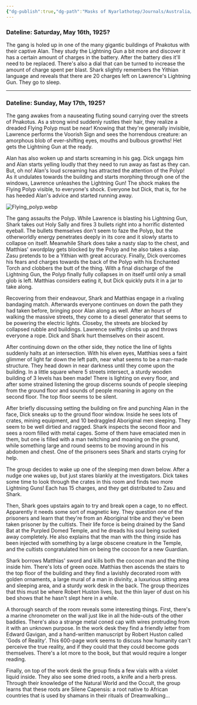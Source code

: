 ```yaml
---
{"dg-publish":true,"dg-path":"Masks of Nyarlathotep/Journals/Australia/Session 6.md","permalink":"/masks-of-nyarlathotep/journals/australia/session-6/","tags":["TTRPG/Games/MoN"]}
---
```


### Dateline: Saturday, May 16th, 1925?
The gang is holed up in one of the many gigantic buildings of Pnakotus with their captive Alan. They study the Lightning Gun a bit more and discover it has a certain amount of charges in the battery. After the battery dies it'll need to be replaced. There's also a dial that can be turned to increase the amount of charge spent per blast. Shark slightly remembers the Yithian language and reveals that there are 20 charges left on Lawrence's Lightning Gun. They go to sleep.

---

### Dateline: Sunday, May 17th, 1925?
The gang awakes from a nauseating fluting sound carrying over the streets of Pnakotus. As a strong wind suddenly rustles their hair, they realize a dreaded Flying Polyp must be near! Knowing that they're generally invisible, Lawrence performs the Voorish Sign and sees the horrendous creature: an amorphous blob of ever-shifting eyes, mouths and bulbous growths! Het gets the Lightning Gun at the ready.

Alan has also woken up and starts screaming in his gag. Dick ungags him and Alan starts yelling loudly that they need to run away as fast as they can. But, oh no! Alan's loud screaming has attracted the attention of the Polyp! As it undulates towards the building and starts morphing through one of the windows, Lawrence unleashes the Lightning Gun! The shock makes the Flying Polyp visible, to everyone's shock. Everyone but Dick, that is, for he has heeded Alan's advice and started running away.

![Flying_polyp.webp](/img/user/z_attachments/Masks%20of%20Nyarlathotep/Visuals/Flying_polyp.webp)

The gang assaults the Polyp. While Lawrence is blasting his Lightning Gun, Shark takes out Holy Sally and fires 3 bullets right into a horrific distented eyeball. The bullets themselves don't seem to faze the Polyp, but the otherworldly energy penetrates deeply in its core and it slowly starts to collapse on itself. Meanwhile Shark does take a nasty slap to the chest, and Matthias' swordplay gets blocked by the Polyp and he also takes a slap. Zasu pretends to be a Yithian with great accuracy. Finally, Dick overcomes his fears and charges towards the back of the Polyp with his Enchanted Torch and clobbers the butt of the thing. With a final discharge of the Lightning Gun, the Polyp finally fully collapses in on itself until only a small glob is left. Matthias considers eating it, but Dick quickly puts it in a jar to take along.

Recovering from their endeavour, Shark and Matthias engage in a rivaling bandaging match. Afterwards everyone continues on down the path they had taken before, bringing poor Alan along as well. After an hours of walking the massive streets, they come to a diesel generator that seems to be powering the electric lights. Closeby, the streets are blocked by collapsed rubble and buildings. Lawrence swiftly climbs up and throws everyone a rope. Dick and Shark hurt themselves on their ascent. 

After continuing down on the other side, they notice the line of lights suddenly halts at an intersection. With his elven eyes, Matthias sees a faint glimmer of light far down the left path, near what seems to be a man-made structure. They head down in near darkness until they come upon the building. In a little square where 5 streets intersect, a sturdy wooden building of 3 levels has been made! There is lighting on every floor, and after some strained listening the group discerns sounds of people sleeping from the ground floor and sounds of people moaning in agony on the second floor. The top floor seems to be silent.

After briefly discussing setting the building on fire and punching Alan in the face, Dick sneaks up to the ground floor window. Inside he sees lots of crates, mining equipment, and 10 bedraggled Aboriginal men sleeping. They seem to be well dirtied and ragged. Shark inspects the second floor and sees a room filled with metal cages. Some of them have emaciated men in them, but one is filled with a man twitching and moaning on the ground, while something large and round seems to be moving around in his abdomen and chest. One of the prisoners sees Shark and starts crying for help.

The group decides to wake up one of the sleeping men down below. After a nudge one wakes up, but just stares blankly at the investigators. Dick takes some time to look through the crates in this room and finds two more Lightning Guns! Each has 15 charges, and they get distributed to Zasu and Shark.

Then, Shark goes upstairs again to try and break open a cage, to no effect. Apparently it needs some sort of magnetic key. They question one of the prisoners and learn that they're from an Aboriginal tribe and they've been taken prisoner by the cultists. Their life force is being drained by the Sand Bat at the Purpled Domed Temple, and he dreads his soul being sucked away completely. He also explains that the man with the thing inside has been injected with something by a large obscene creature in the Temple, and the cultists congratulated him on being the cocoon for a new Guardian.

Shark borrows Matthias' sword and kills both the cocoon man and the thing inside him. There's lots of green ooze. Matthias then ascends the stairs to the top floor of the building and they find a lavishly decorated room with golden ornaments, a large mural of a man in divinity, a luxurious sitting area and sleeping area, and a sturdy work desk in the back. The group theorizes that this must be where Robert Huston lives, but the thin layer of dust on his bed shows that he hasn't slept here in a while. 

A thorough search of the room reveals some interesting things. First, there's a marine chronometer on the wall just like in all the hide-outs of the other baddies. There's also a strange metal coned cap with wires protruding from it with an unknown purpose. In the work desk they find a friendly letter from Edward Gavigan, and a hand-written manuscript by Robert Huston called 'Gods of Reality'. This 600-page work seems to discuss how humanity can't perceive the true reality, and if they could that they could become gods themselves. There's a lot more to the book, but that would require a longer reading.

Finally, on top of the work desk the group finds a few vials with a violet liquid inside. They also see some dried roots, a knife and a herb press. Through their knowledge of the Natural World and the Occult, the group learns that these roots are Silene Capensis: a root native to African countries that is used by shamans in their rituals of Dreamwalking...
